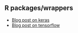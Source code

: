 ## R packages/wrappers

- [Blog post on keras](https://www.r-bloggers.com/deep-learning-dude-pt-1/)
- [Blog post on tensorflow](https://www.r-bloggers.com/deep-learning-with-r/)
